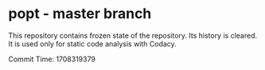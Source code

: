 # popt - master branch

This repository contains frozen state of the repository.
Its history is cleared. It is used only for static code
analysis with Codacy.

Commit Time: 1708319379